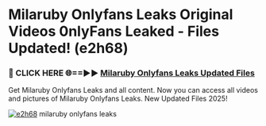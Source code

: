 # Milaruby Onlyfans Leaks Original Videos 0nlyFans Leaked - Files Updated! (e2h68)

<h3>🔴 CLICK HERE 🌐==►► <a href="https://tinyurl.com/x26r9saj" rel="nofollow">Milaruby Onlyfans Leaks Updated Files</a></h3>

Get Milaruby Onlyfans Leaks and all content. Now you can access all videos and pictures of Milaruby Onlyfans Leaks. New Updated Files 2025!

[![e2h68](https://i.imgur.com/LkgZPqh.gif)](https://tinyurl.com/x26r9saj)
milaruby onlyfans leaks